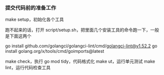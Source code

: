 ### 提交代码前的准备工作

make setup，初始化各个工具

跑不起来的话，打开 script/setup.sh，把里面几个安装工具的命令跑一下，一般是下面这两个

go install github.com/golangci/golangci-lint/cmd/golangci-lint@v1.52.2
go install golang.org/x/tools/cmd/goimports@latest

make check，执行 go mod tidy，代码格式化
make ut，运行单元测试
make lint，运行代码检查工具
